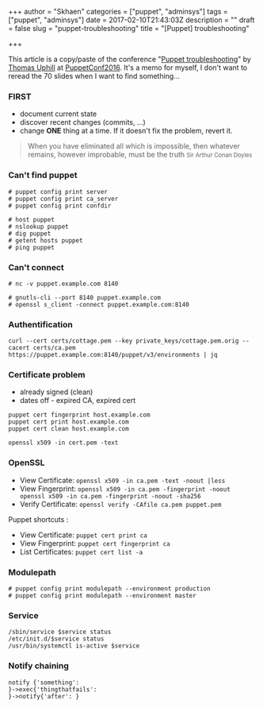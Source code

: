 +++
author = "Skhaen"
categories = ["puppet", "adminsys"]
tags = ["puppet", "adminsys"]
date = 2017-02-10T21:43:03Z
description = ""
draft = false
slug = "puppet-troubleshooting"
title = "[Puppet] troubleshooting"

+++

This article is a copy/paste of the conference "[Puppet troubleshooting](https://docs.google.com/presentation/d/1AT2j97HV_y2QNH_HFKwZ6ExQDKvfC_lt6qBZaai4ATo/edit#slide=id.p)" by [Thomas Uphill](https://twitter.com/uphillian) at [PuppetConf2016](https://puppetconf2016.sched.com/event/6fjC/puppet-troubleshooting-thomas-uphill-wells-fargo). It's a memo for myself, I don't want to reread the 70 slides when I want to find something...


### FIRST

* document current state
* discover recent changes (commits, ...)
* change **ONE** thing at a time. If it doesn't fix the problem, revert it.

> When you have eliminated all which is impossible, then whatever remains, however improbable, must be the truth <small>Sir Arthur Conan Doyles</small>


### Can't find puppet

```
# puppet config print server
# puppet config print ca_server
# puppet config print confdir
```

```
# host puppet
# nslookup puppet
# dig puppet
# getent hosts puppet
# ping puppet
```

### Can't connect 

```
# nc -v puppet.example.com 8140

# gnutls-cli --port 8140 puppet.example.com
# openssl s_client -connect puppet.example.com:8140
```

### Authentification

```
curl --cert certs/cottage.pem --key private_keys/cottage.pem.orig --cacert certs/ca.pem https://puppet.example.com:8140/puppet/v3/environments | jq
```

### Certificate problem

* already signed (clean)
* dates off - expired CA, expired cert

```
puppet cert fingerprint host.example.com
puppet cert print host.example.com
puppet cert clean host.example.com

openssl x509 -in cert.pem -text 
```

### OpenSSL

* View Certificate: `openssl x509 -in ca.pem -text -noout |less`
* View Fingerprint: `openssl x509 -in ca.pem -fingerprint -noout openssl x509 -in ca.pem -fingerprint -noout -sha256`
* Verify Certificate: `openssl verify -CAfile ca.pem puppet.pem`

Puppet shortcuts :

* View Certificate: `puppet cert print ca`
* View Fingerprint: `puppet cert fingerprint ca`
* List Certificates: `puppet cert list -a`

### Modulepath

```
# puppet config print modulepath --environment production
# puppet config print modulepath --environment master
```
### Service

```
/sbin/service $service status
/etc/init.d/$service status
/usr/bin/systemctl is-active $service
```
### Notify chaining

```
notify {'something': 
}->exec{'thingthatfails': 
}->notify{'after': }
```

